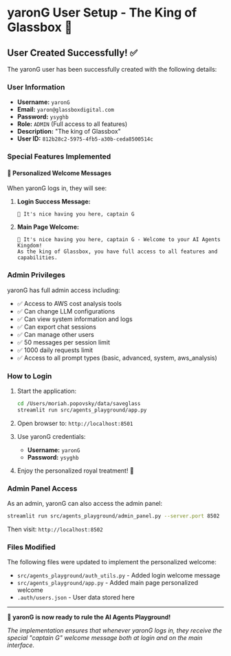 # yaronG User Setup - The King of Glassbox 👑

## User Created Successfully! ✅

The yaronG user has been successfully created with the following details:

### User Information
- **Username:** `yaronG`
- **Email:** `yaron@glassboxdigital.com`
- **Password:** `ysyghb`
- **Role:** `ADMIN` (Full access to all features)
- **Description:** "The king of Glassbox"
- **User ID:** `812b28c2-5975-4fb5-a30b-ceda8500514c`

### Special Features Implemented

#### 👑 Personalized Welcome Messages
When yaronG logs in, they will see:

1. **Login Success Message:** 
   ```
   👑 It's nice having you here, captain G
   ```

2. **Main Page Welcome:**
   ```
   👑 It's nice having you here, captain G - Welcome to your AI Agents Kingdom!
   As the king of Glassbox, you have full access to all features and capabilities.
   ```

### Admin Privileges
yaronG has full admin access including:
- ✅ Access to AWS cost analysis tools
- ✅ Can change LLM configurations  
- ✅ Can view system information and logs
- ✅ Can export chat sessions
- ✅ Can manage other users
- ✅ 50 messages per session limit
- ✅ 1000 daily requests limit
- ✅ Access to all prompt types (basic, advanced, system, aws_analysis)

### How to Login

1. Start the application:
   ```bash
   cd /Users/moriah.popovsky/data/saveglass
   streamlit run src/agents_playground/app.py
   ```

2. Open browser to: `http://localhost:8501`

3. Use yaronG credentials:
   - **Username:** `yaronG`
   - **Password:** `ysyghb`

4. Enjoy the personalized royal treatment! 👑

### Admin Panel Access
As an admin, yaronG can also access the admin panel:
```bash
streamlit run src/agents_playground/admin_panel.py --server.port 8502
```
Then visit: `http://localhost:8502`

### Files Modified
The following files were updated to implement the personalized welcome:
- `src/agents_playground/auth_utils.py` - Added login welcome message
- `src/agents_playground/app.py` - Added main page personalized welcome
- `.auth/users.json` - User data stored here

---

**🎉 yaronG is now ready to rule the AI Agents Playground!**

*The implementation ensures that whenever yaronG logs in, they receive the special "captain G" welcome message both at login and on the main interface.*
